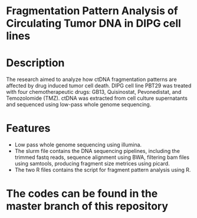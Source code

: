 # Fragmentation Pattern Analysis of Circulating Tumor DNA in DIPG cell lines

# Description

The research aimed to analyze how ctDNA fragmentation patterns are affected by drug induced tumor cell death. DIPG cell line PBT29 was treated with four chemotherapeutic drugs: GB13, Quisinostat, Pevonedistat, and Temozolomide (TMZ). ctDNA was extracted from cell culture supernatants and sequenced using low-pass whole genome sequencing. 

# Features
  - Low pass whole genome sequencing using illumina.
  - The slurm file contains the DNA sequencing pipelines, including the trimmed fastq reads, sequence alignment using BWA, filtering bam files using samtools, producing fragment size metrices using picard.
  - The two R files contains the script for fragment pattern analysis using R.
  
# The codes can be found in the master branch of this repository
